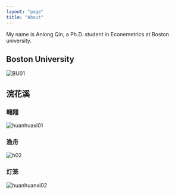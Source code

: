 ```yaml
---
layout: "page"
title: "About"
---
```


My name is Anlong Qin, a Ph.D. student in Econemetrics at Boston university.

## Boston University
![BU01](http://smartcollegeplanning.org/wp-content/uploads/2009/07/Boston-University1.jpg)

## 浣花溪
### 翱翔
![huanhuaxi01](https://raw.githubusercontent.com/YUNYISHENG/episode/gh-pages/_assets/images/huanhuaxi_001.jpg)

### 渔舟
![h02](https://github.com/YUNYISHENG/episode/blob/gh-pages/_assets/images/huanhuaxi_002.jpg?raw=true)

### 灯笼
![huanhuanxi02](https://github.com/JUNYING2018/jy_blog/blob/gh-pages/assets/images/huanhuaxi_002.jpg?raw=true)
